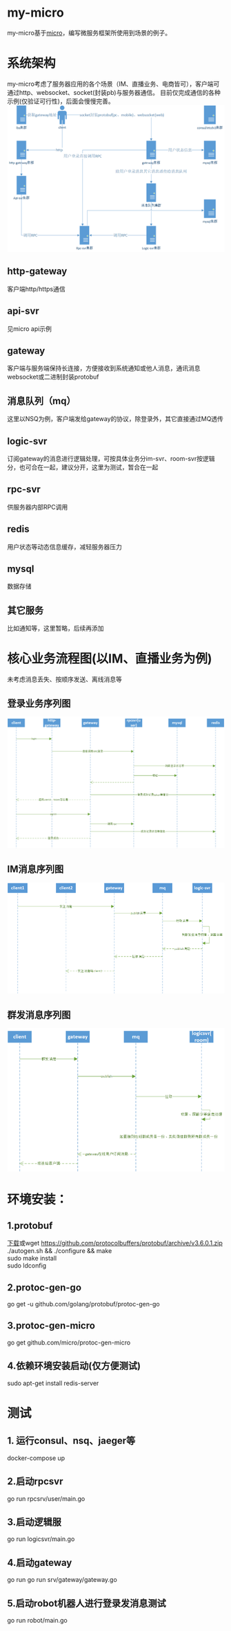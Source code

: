 # my-micro
my-micro基于[micro](https://github.com/micro/micro)，编写微服务框架所使用到场景的例子。

# 系统架构
my-micro考虑了服务器应用的各个场景（IM、直播业务、电商皆可），客户端可通过http、websocket、socket(封装pb)与服务器通信。
目前仅完成通信的各种示例(仅验证可行性)，后面会慢慢完善。
![avatar](png/my-micro系统架构图.png)
## http-gateway
客户端http/https通信
## api-svr
见micro api示例
## gateway
客户端与服务端保持长连接，方便接收到系统通知或他人消息，通讯消息websocket或二进制封装protobuf
## 消息队列（mq）
这里以NSQ为例，客户端发给gateway的协议，除登录外，其它直接通过MQ透传
## logic-svr
订阅gateway的消息进行逻辑处理，可按具体业务分im-svr、room-svr按逻辑分，也可合在一起，建议分开，这里为测试，暂合在一起
## rpc-svr
供服务器内部RPC调用
## redis
用户状态等动态信息缓存，减轻服务器压力
## mysql
数据存储
## 其它服务
比如通知等，这里暂略，后续再添加
# 核心业务流程图(以IM、直播业务为例)
未考虑消息丢失、按顺序发送、离线消息等
## 登录业务序列图
![avatar](png/my-micro登录序列图.png)
## IM消息序列图
![avatar](png/my-microIM消息序列图.gif)
## 群发消息序列图
![avatar](png/my-micro群发消息序列图.png)
# 环境安装：
## 1.protobuf
[下载](https://github.com/protocolbuffers/protobuf/archive/v3.6.0.1.zip)或wget https://github.com/protocolbuffers/protobuf/archive/v3.6.0.1.zip
./autogen.sh && ./configure && make  
sudo make install    
sudo ldconfig  
## 2.protoc-gen-go
go get -u github.com/golang/protobuf/protoc-gen-go
## 3.protoc-gen-micro
go get github.com/micro/protoc-gen-micro
## 4.依赖环境安装启动(仅方便测试)
sudo apt-get install redis-server

# 测试
## 1. 运行consul、nsq、jaeger等
docker-compose up
## 2.启动rpcsvr
go run rpcsrv/user/main.go
## 3.启动逻辑服
go run logicsvr/main.go
## 4.启动gateway
go run go run srv/gateway/gateway.go
## 5.启动robot机器人进行登录发消息测试
go run robot/main.go



